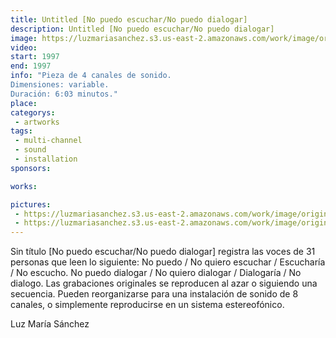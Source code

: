 ```yaml
---
title: Untitled [No puedo escuchar/No puedo dialogar]
description: Untitled [No puedo escuchar/No puedo dialogar]
image: https://luzmariasanchez.s3.us-east-2.amazonaws.com/work/image/original/npenpd_vi01.jpg
video: 
start: 1997
end: 1997
info: "Pieza de 4 canales de sonido.
Dimensiones: variable.
Duración: 6:03 minutos."
place:
categorys:
 - artworks
tags:
 - multi-channel
 - sound
 - installation
sponsors:

works:

pictures:
 - https://luzmariasanchez.s3.us-east-2.amazonaws.com/work/image/original/npenpd_vi01.jpg
 - https://luzmariasanchez.s3.us-east-2.amazonaws.com/work/image/original/npenpd_vi02.jpg
---
```


Sin título [No puedo escuchar/No puedo dialogar] registra las voces de 31 personas que leen lo siguiente: No puedo / No quiero escuchar / Escucharía / No escucho. No puedo dialogar / No quiero dialogar / Dialogaría / No dialogo. Las grabaciones originales se reproducen al azar o siguiendo una secuencia. Pueden reorganizarse para una instalación de sonido de 8 canales, o simplemente reproducirse en un sistema estereofónico.

 

Luz María Sánchez
